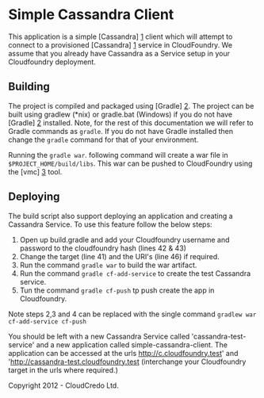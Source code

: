 Simple Cassandra Client
=======================

This application is a simple [Cassandra] [1] client which will attempt to connect to a provisioned [Cassandra] [1]
service in CloudFoundry. We assume that you already have Cassandra as a Service setup in your Cloudfoundry deployment.


Building
---------

The project is compiled and packaged using [Gradle] [2]. The project can be built using gradlew (*nix) or
gradle.bat (Windows) if you do not have [Gradle] [2] installed. Note, for the rest of this documentation we will refer
to Gradle commands as `gradle`. If you do not have Gradle installed then change the `gradle` command for that of your
environment.

Running the `gradle war`. following command will create a war file in `$PROJECT_HOME/build/libs`. This war can
be pushed to CloudFoundry using the [vmc] [3] tool.

Deploying
---------

The build script also support deploying an application and creating a Cassandra Service. To use this feature follow the below steps:

1. Open up build.gradle and add your Cloudfoundry username and password to the cloudfoundry hash (lines 42 & 43)
2. Change the target (line 41) and the URI's (line 46) if required.
3. Run the command `gradle war` to build the war artifact.
4. Run the command `gradle cf-add-service` to create the test Cassandra service.
5. Tun the command `gradle cf-push` tp push create the app in Cloudfoundry.

Note steps 2,3 and 4 can be replaced with the single command `gradlew war cf-add-service cf-push`

You should be left with a new Cassandra Service called 'cassandra-test-service' and a new application called simple-cassandra-client.
The application can be accessed at the urls http://c.cloudfoundry.test' and 'http://cassandra-test.cloudfoundry.test (interchange your
Cloudfoundry target in the urls where required.)


Copyright 2012 - CloudCredo Ltd.


[1]: http://cassandra.apache.org                                                        "Cassandra"
[2]: http://gradle.org                                                                  "Gradle"
[3]: http://docs.cloudfoundry.com/tools/vmc/installing-vmc.html                         "vmc"


